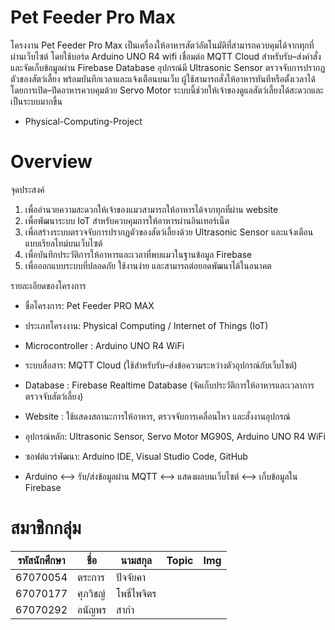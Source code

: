 # Pet Feeder Pro Max
โครงงาน Pet Feeder Pro Max เป็นเครื่องให้อาหารสัตว์อัตโนมัติที่สามารถควบคุมได้จากทุกที่ผ่านเว็บไซต์ โดยใช้บอร์ด Arduino UNO R4 wifi เชื่อมต่อ MQTT Cloud สำหรับรับ–ส่งคำสั่ง และจัดเก็บข้อมูลผ่าน Firebase Database อุปกรณ์มี Ultrasonic Sensor ตรวจจับการปรากฏตัวของสัตว์เลี้ยง พร้อมบันทึกเวลาและแจ้งเตือนบนเว็บ ผู้ใช้สามารถสั่งให้อาหารทันทีหรือตั้งเวลาได้ โดยการเปิด–ปิดอาหารควบคุมด้วย Servo Motor ระบบนี้ช่วยให้เจ้าของดูแลสัตว์เลี้ยงได้สะดวกและเป็นระบบมากขึ้น
- Physical-Computing-Project

# Overview
จุดประสงค์
1. เพื่ออำนวยความสะดวกให้เจ้าของแมวสามารถให้อาหารได้จากทุกที่ผ่าน website
2. เพื่อพัฒนาระบบ IoT สำหรับควบคุมการให้อาหารผ่านอินเทอร์เน็ต
3. เพื่อสร้างระบบตรวจจับการปรากฏตัวของสัตว์เลี้ยงด้วย Ultrasonic Sensor และแจ้งเตือนแบบเรียลไทม์บนเว็บไซต์
4. เพื่อบันทึกประวัติการให้อาหารและเวลาที่พบแมวในฐานข้อมูล Firebase
5. เพื่อออกแบบระบบที่ปลอดภัย ใช้งานง่าย และสามารถต่อยอดพัฒนาได้ในอนาคต

รายละเอียดของโครงการ
- ชื่อโครงการ: Pet Feeder PRO MAX
- ประเภทโครงงาน: Physical Computing / Internet of Things (IoT)
- Microcontroller : Arduino UNO R4 WiFi
- ระบบสื่อสาร: MQTT Cloud (ใช้สำหรับรับ–ส่งข้อความระหว่างตัวอุปกรณ์กับเว็บไซต์)
- Database : Firebase Realtime Database (จัดเก็บประวัติการให้อาหารและเวลาการตรวจจับสัตว์เลี้ยง)
- Website : ใช้แสดงสถานะการให้อาหาร, ตรวจจับการเคลื่อนไหว และสั่งงานอุปกรณ์
- อุปกรณ์หลัก: Ultrasonic Sensor, Servo Motor MG90S, Arduino UNO R4 WiFi
- ซอฟต์แวร์พัฒนา: Arduino IDE, Visual Studio Code, GitHub

- Arduino  <-->  รับ/ส่งข้อมูลผ่าน MQTT  <-->  แสดงผลบนเว็บไซต์  <-->  เก็บข้อมูลใน Firebase





# สมาชิกกลุ่ม

| รหัสนักศึกษา | ชื่อ | นามสกุล | Topic | Img |
| --- | --- | --- | --- | --- |
| 67070054  |ตระการ   |ปัจจัยคา  |           |                                |
| 67070177   |ศุภวิชญ์      |โพธิ์ไพจิตร         |           |                              |
| 67070292   |อนัญพร     |สากำ          |          |                               |

